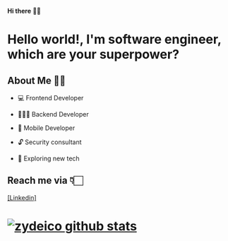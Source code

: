 **Hi there** 👋🏻

# Hello world!, I'm software engineer, which are your superpower?

## About Me 🙌🏻

* 💻  Frontend Developer 

* 👨🏻‍💻  Backend Developer

* 📱  Mobile Developer

* 🔓  Security consultant

* 🤖  Exploring new tech



## Reach me via 👇🏻

[[Linkedin] ](https://www.linkedin.com/in/jdanvz//)

# [![zydeico github stats](https://github-readme-stats.vercel.app/api?username=zydeico&show_icons=true&hide_title=true])](https://github.com/zydeico)
